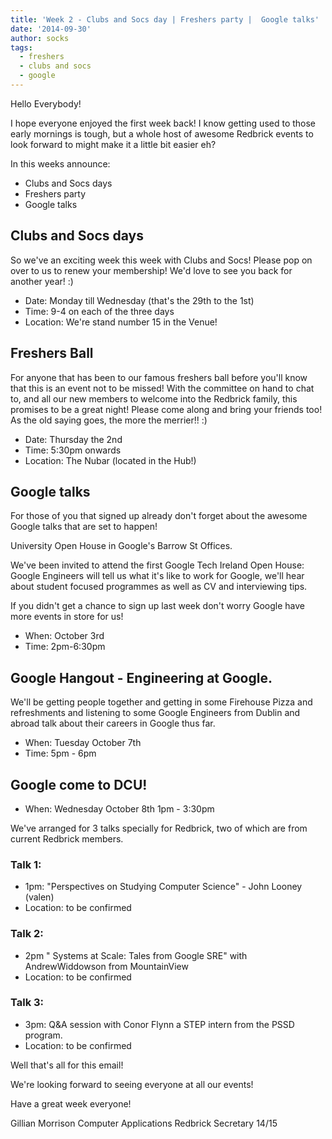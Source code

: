 ```yaml
---
title: 'Week 2 - Clubs and Socs day | Freshers party |	Google talks'
date: '2014-09-30'
author: socks
tags:
  - freshers
  - clubs and socs
  - google
---
```


Hello Everybody!

I hope everyone enjoyed the first week back! I know getting used
to those early mornings is tough, but a whole host of awesome Redbrick
events to look forward to might make it a little bit easier eh?

In this weeks announce:

*	Clubs and Socs days
*	Freshers party
*	Google talks

 <!-- more -->

## Clubs and Socs days

So we've an exciting week this week with Clubs and Socs!
Please pop on over to us to renew your membership!
We'd love to see you back for another year! :)

 - Date: Monday till Wednesday (that's the 29th to the 1st)
 - Time: 9-4 on each of the three days
 - Location: We're stand number 15 in the Venue!

## Freshers Ball

For anyone that has been to our famous freshers ball before you'll
know that this is an event not to be missed!
With the committee on hand to chat to, and all our new members to
welcome into the Redbrick family, this promises to be a great night!
Please come along and bring your friends too! As the old saying goes,
the more the merrier!! :)

 - Date: Thursday the 2nd
 - Time: 5:30pm onwards
 - Location: The Nubar (located in the Hub!)

## Google talks

For those of you that signed up already don't forget about the awesome
Google talks that are set to happen!

University Open House in Google's Barrow St Offices.

We've been invited to attend the first Google Tech Ireland Open House:
Google Engineers will tell us what it's like to work for Google,
we'll hear about student focused programmes as well as CV and interviewing tips.

If you didn't get a chance to sign up last week don't worry Google
have more events in store for us!

 - When: October 3rd
 - Time: 2pm-6:30pm

## Google Hangout - Engineering at Google.

We'll be getting people together and getting in some Firehouse
Pizza and refreshments and listening to some Google Engineers from
Dublin and abroad talk about their careers in Google thus far.

 - When: Tuesday October 7th
 - Time: 5pm - 6pm

## Google come to DCU!

- When: Wednesday October 8th 1pm - 3:30pm

We've arranged for 3 talks specially for Redbrick, two of which
are from current Redbrick  members.

### Talk 1:
 - 1pm: "Perspectives on Studying Computer Science" - John Looney (valen)
 - Location: to be confirmed

### Talk 2:
 - 2pm " Systems at Scale: Tales from Google SRE" with AndrewWiddowson from MountainView
 - Location: to be confirmed

### Talk 3:
 - 3pm: Q&A session with Conor Flynn a STEP intern from the PSSD program.
 - Location: to be confirmed

Well that's all for this email!

We're looking forward to seeing everyone at all our events!

Have a great week everyone!

Gillian Morrison
Computer Applications
Redbrick Secretary 14/15
